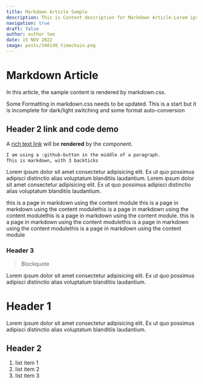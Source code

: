 ```yaml
---
title: Markdown Article Sample
description: This is Content description for Markdown Article.Lorem ipsum dolor sit amet consectetur adipisicing elit.
navigation: true
draft: false
author: author two
date: 15 NOV 2022
image: posts/340149_timechain.png
---
```


# Markdown Article

In this article, the sample content is rendered by markdown.css.

Some Formatting in markdown.css needs to be updated. This is a start but it is incomplete for dark/light switching and some format auto-conversion 

## Header 2 link and code demo

A [rich text link](/) will be **rendered** by the component.

```md
I am using a :github-button in the middle of a paragraph. 
This is markdown, with 3 backticks
```

Lorem ipsum dolor sit amet consectetur adipisicing elit. Ex ut quo
possimus adipisci distinctio alias voluptatum blanditiis laudantium.
Lorem ipsum dolor sit amet consectetur adipisicing elit. Ex ut quo
possimus adipisci distinctio alias voluptatum blanditiis laudantium.


this is a page in markdown using the content module this is a page in markdown using the content modulethis is a page in markdown using the content modulethis is a page in markdown using the content module. this is a page in markdown using the content modulethis is a page in markdown using the content modulethis is a page in markdown using the content module

### Header 3

> Blockquote 

Lorem ipsum dolor sit amet consectetur adipisicing elit. Ex ut quo
possimus adipisci distinctio alias voluptatum blanditiis laudantium.

# Header 1

Lorem ipsum dolor sit amet consectetur adipisicing elit. Ex ut quo
possimus adipisci distinctio alias voluptatum blanditiis laudantium.

## Header 2

1. list item 1
2. list item 2 
3. list item 3
